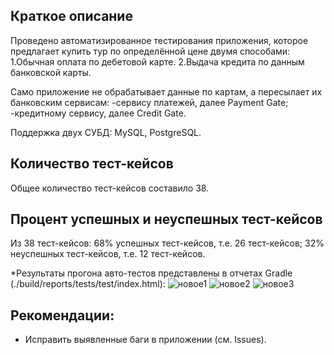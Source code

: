 ## Краткое описание
Проведено автоматизированное тестирования приложения, которое предлагает купить тур по определённой цене двумя способами:
1.Обычная оплата по дебетовой карте.
2.Выдача кредита по данным банковской карты.

Само приложение не обрабатывает данные по картам, а пересылает их банковским сервисам:
-сервису платежей, далее Payment Gate;
-кредитному сервису, далее Credit Gate.

Поддержка двух СУБД: MySQL, PostgreSQL.

## Количество тест-кейсов
Общее количество тест-кейсов составило 38.

## Процент успешных и неуспешных тест-кейсов
Из 38 тест-кейсов:
68% успешных тест-кейсов, т.е. 26 тест-кейсов;
32% неуспешных тест-кейсов, т.е. 12 тест-кейсов.

*Результаты прогона авто-тестов представлены в отчетах Gradle (./build/reports/tests/test/index.html):
![новое1](https://github.com/IlyasValikov/DiplomQA/assets/127608608/ae4a768d-1caf-4c28-8eb8-4831b1505335)
![новое2](https://github.com/IlyasValikov/DiplomQA/assets/127608608/62f7281b-9750-4064-94e1-9300fe777040)
![новое3](https://github.com/IlyasValikov/DiplomQA/assets/127608608/1fecf01d-0548-46d4-8cd2-0a76c24ad481)

## Рекомендации:
* Исправить выявленные баги в приложении (см. Issues).
